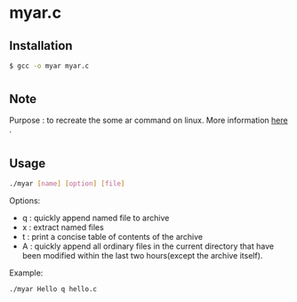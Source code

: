 # myar.c

## Installation
```sh
$ gcc -o myar myar.c
```
#
## Note
Purpose : to recreate the some ar command on linux. More information [here](https://linux.die.net/man/1/ar) .
#
## Usage
```sh
./myar [name] [option] [file]
```
Options:
- q : quickly append named file to archive
- x : extract named files
- t : print a concise table of contents of the archive
- A : quickly append all ordinary files in the current directory that have been modified within the last two hours(except the archive itself).


Example:
```sh
./myar Hello q hello.c
```
